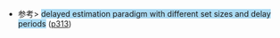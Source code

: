 - 参考> <span class="highlight" style="background-color: #2ea8e565">delayed estimation paradigm with different set sizes and delay periods</span> ([p313](zotero://open-pdf/library/items/7VHIFJWN?page=313&annotation=68F2ZMNW))